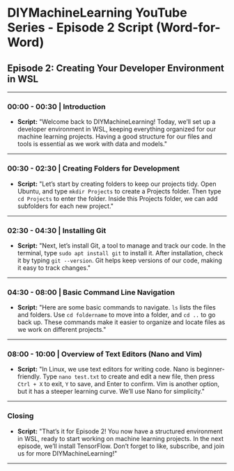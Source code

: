 
# DIYMachineLearning YouTube Series - Episode 2 Script (Word-for-Word)

## Episode 2: Creating Your Developer Environment in WSL

---

### 00:00 - 00:30 | Introduction
- **Script:** "Welcome back to DIYMachineLearning! Today, we’ll set up a developer environment in WSL, keeping everything organized for our machine learning projects. Having a good structure for our files and tools is essential as we work with data and models."

---

### 00:30 - 02:30 | Creating Folders for Development
- **Script:** "Let’s start by creating folders to keep our projects tidy. Open Ubuntu, and type `mkdir Projects` to create a Projects folder. Then type `cd Projects` to enter the folder. Inside this Projects folder, we can add subfolders for each new project."

---

### 02:30 - 04:30 | Installing Git
- **Script:** "Next, let’s install Git, a tool to manage and track our code. In the terminal, type `sudo apt install git` to install it. After installation, check it by typing `git --version`. Git helps keep versions of our code, making it easy to track changes."

---

### 04:30 - 08:00 | Basic Command Line Navigation
- **Script:** "Here are some basic commands to navigate. `ls` lists the files and folders. Use `cd foldername` to move into a folder, and `cd ..` to go back up. These commands make it easier to organize and locate files as we work on different projects."

---

### 08:00 - 10:00 | Overview of Text Editors (Nano and Vim)
- **Script:** "In Linux, we use text editors for writing code. Nano is beginner-friendly. Type `nano test.txt` to create and edit a new file, then press `Ctrl + X` to exit, `Y` to save, and Enter to confirm. Vim is another option, but it has a steeper learning curve. We’ll use Nano for simplicity."

---

### Closing
- **Script:** "That’s it for Episode 2! You now have a structured environment in WSL, ready to start working on machine learning projects. In the next episode, we’ll install TensorFlow. Don’t forget to like, subscribe, and join us for more DIYMachineLearning!"

---
